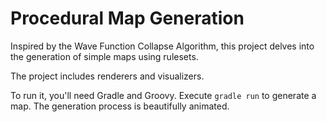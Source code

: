 # Procedural Map Generation
Inspired by the Wave Function Collapse Algorithm, this project delves into the generation of simple maps using rulesets.

The project includes renderers and visualizers.

To run it, you'll need Gradle and Groovy. Execute `gradle run` to generate a map. The generation process is beautifully animated.

